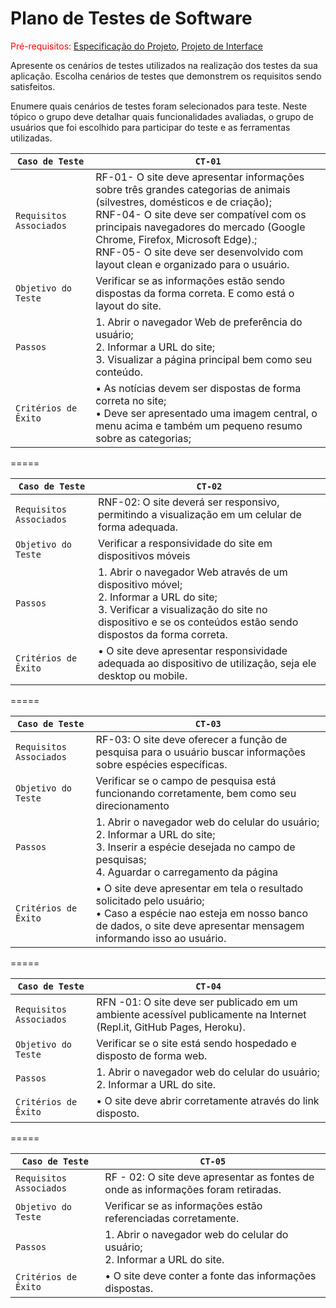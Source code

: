 # Plano de Testes de Software

<span style="color:red">Pré-requisitos: <a href="2-Especificação do Projeto.md"> Especificação do Projeto</a></span>, <a href="3-Projeto de Interface.md"> Projeto de Interface</a>

Apresente os cenários de testes utilizados na realização dos testes da sua aplicação. Escolha cenários de testes que demonstrem os requisitos sendo satisfeitos.

Enumere quais cenários de testes foram selecionados para teste. Neste tópico o grupo deve detalhar quais funcionalidades avaliadas, o grupo de usuários que foi escolhido para participar do teste e as ferramentas utilizadas.
 

|  `Caso de Teste`           |  `CT-01`
|----------------------------|-----------------------------------------------------------------|
| `Requisitos  Associados`    |RF-01- O site deve apresentar informações sobre três grandes categorias de animais (silvestres, domésticos e de criação); <br>RNF-04- O site deve ser compatível com os principais navegadores do mercado (Google Chrome, Firefox, Microsoft Edge).;</br> RNF-05- O site deve ser desenvolvido com layout clean e organizado para o usuário.  |
|   `Objetivo do Teste`      |Verificar se as informações estão sendo dispostas da forma correta. E como está o layout do site. |
|         `Passos`           |1. Abrir o navegador Web de preferência do usuário; <br> 2. Informar a URL do site;</br> 3. Visualizar a página principal bem como seu conteúdo. |
|   `Critérios de Êxito`     |• As notícias devem ser dispostas de forma correta no site; <br> • Deve ser apresentado uma imagem central, o menu acima e também um pequeno resumo sobre as categorias;</br> |

=====

|  `Caso de Teste`           |  `CT-02`
|----------------------------|-----------------------------------------------------------------|
| `Requisitos  Associados`    |RNF-02: O site deverá ser responsivo, permitindo a visualização em um celular de forma adequada.  |
|   `Objetivo do Teste`      |Verificar a responsividade do site em dispositivos móveis |
|         `Passos`           |1. Abrir o navegador Web através de um dispositivo móvel; <br> 2. Informar a URL do site;</br> 3. Verificar a visualização do site no dispositivo e se os conteúdos estão sendo dispostos da forma correta.  |
|   `Critérios de Êxito`     |•  O site deve apresentar responsividade adequada ao dispositivo de utilização, seja ele desktop ou mobile. |

=====

|  `Caso de Teste`           |  `CT-03`
|----------------------------|-----------------------------------------------------------------|
| `Requisitos  Associados`    |RF-03: O site deve oferecer a função de pesquisa para o usuário buscar informações sobre espécies específicas. |
|   `Objetivo do Teste`      | Verificar se o campo de pesquisa está funcionando corretamente, bem como seu direcionamento  |
|         `Passos`           |1. Abrir o navegador web do celular do usuário; <br> 2. Informar a URL do site;</br> 3. Inserir a espécie desejada no campo de pesquisas; <br> 4. Aguardar o carregamento da página </br>  |
|   `Critérios de Êxito`     |• O site deve apresentar em tela o resultado solicitado pelo usuário; <br> • Caso a espécie nao esteja em nosso banco de dados, o site deve apresentar mensagem informando isso ao usuário. </br> |

=====

|  `Caso de Teste`           |  `CT-04`
|----------------------------|-----------------------------------------------------------------|
| `Requisitos  Associados`    |RFN -01: O site deve ser publicado em um ambiente acessível publicamente na Internet (Repl.it, GitHub Pages, Heroku). |
|   `Objetivo do Teste`      | Verificar se o site está sendo hospedado e disposto de forma web.  |
|         `Passos`           |1. Abrir o navegador web do celular do usuário; <br> 2. Informar a URL do site.</br> |
|   `Critérios de Êxito`     |• O site deve abrir corretamente através do link disposto. |

=====

|  `Caso de Teste`           |  `CT-05`
|----------------------------|-----------------------------------------------------------------|
| `Requisitos  Associados`    |RF - 02: O site deve apresentar as fontes de onde as informações foram retiradas. |
|   `Objetivo do Teste`      | Verificar se as informações estão referenciadas corretamente. |
|         `Passos`           |1. Abrir o navegador web do celular do usuário; <br> 2. Informar a URL do site.</br> |
|   `Critérios de Êxito`     |• O site deve conter a fonte das informações dispostas. |
